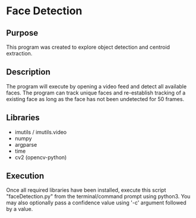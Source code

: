 # Face Detection

## Purpose
This program was created to explore object detection and centroid extraction.

## Description
The program will execute by opening a video feed and detect all available faces.
The program can track unique faces and re-establish tracking of a existing face
as long as the face has not been undetected for 50 frames.

## Libraries
* imutils / imutils.video
* numpy
* argparse
* time
* cv2 (opencv-python)

## Execution
Once all required libraries have been installed, execute this script "faceDetection.py"
from the terminal/command prompt using python3. You may also optionally pass a
confidence value using '-c' argument followed by a value.
